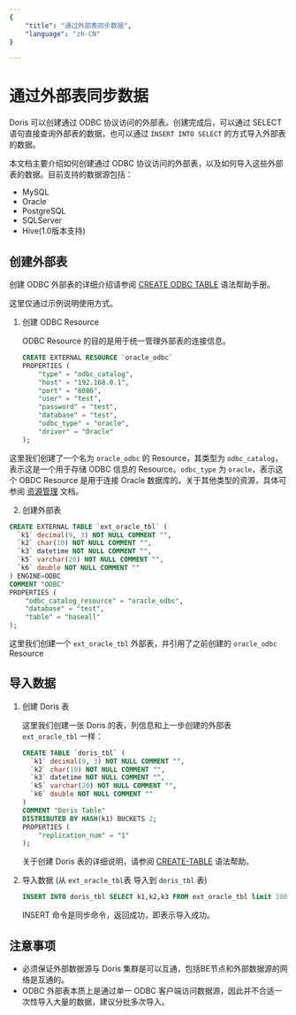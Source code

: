 ```yaml
---
{
    "title": "通过外部表同步数据",
    "language": "zh-CN"
}

---
```


<!-- 
Licensed to the Apache Software Foundation (ASF) under one
or more contributor license agreements.  See the NOTICE file
distributed with this work for additional information
regarding copyright ownership.  The ASF licenses this file
to you under the Apache License, Version 2.0 (the
"License"); you may not use this file except in compliance
with the License.  You may obtain a copy of the License at

  http://www.apache.org/licenses/LICENSE-2.0

Unless required by applicable law or agreed to in writing,
software distributed under the License is distributed on an
"AS IS" BASIS, WITHOUT WARRANTIES OR CONDITIONS OF ANY
KIND, either express or implied.  See the License for the
specific language governing permissions and limitations
under the License.
-->

# 通过外部表同步数据

Doris 可以创建通过 ODBC 协议访问的外部表。创建完成后，可以通过 SELECT 语句直接查询外部表的数据，也可以通过 `INSERT INTO SELECT` 的方式导入外部表的数据。

本文档主要介绍如何创建通过 ODBC 协议访问的外部表，以及如何导入这些外部表的数据。目前支持的数据源包括：

- MySQL
- Oracle
- PostgreSQL
- SQLServer
- Hive(1.0版本支持)

## 创建外部表

创建 ODBC 外部表的详细介绍请参阅 [CREATE ODBC TABLE]() 语法帮助手册。

这里仅通过示例说明使用方式。

1. 创建 ODBC Resource

   ODBC Resource 的目的是用于统一管理外部表的连接信息。

   ```sql
   CREATE EXTERNAL RESOURCE `oracle_odbc`
   PROPERTIES (
       "type" = "odbc_catalog",
       "host" = "192.168.0.1",
       "port" = "8086",
       "user" = "test",
       "password" = "test",
       "database" = "test",
       "odbc_type" = "oracle",
       "driver" = "Oracle"
   );
   ```

这里我们创建了一个名为 `oracle_odbc` 的 Resource，其类型为 `odbc_catalog`，表示这是一个用于存储 ODBC 信息的 Resource。`odbc_type` 为 `oracle`，表示这个 OBDC Resource 是用于连接 Oracle 数据库的。关于其他类型的资源，具体可参阅 [资源管理]() 文档。

2. 创建外部表

```sql
CREATE EXTERNAL TABLE `ext_oracle_tbl` (
  `k1` decimal(9, 3) NOT NULL COMMENT "",
  `k2` char(10) NOT NULL COMMENT "",
  `k3` datetime NOT NULL COMMENT "",
  `k5` varchar(20) NOT NULL COMMENT "",
  `k6` double NOT NULL COMMENT ""
) ENGINE=ODBC
COMMENT "ODBC"
PROPERTIES (
    "odbc_catalog_resource" = "oracle_odbc",
    "database" = "test",
    "table" = "baseall"
);
```

这里我们创建一个 `ext_oracle_tbl` 外部表，并引用了之前创建的 `oracle_odbc` Resource

## 导入数据

1. 创建 Doris 表

   这里我们创建一张 Doris 的表，列信息和上一步创建的外部表 `ext_oracle_tbl` 一样：

   ```sql
   CREATE TABLE `doris_tbl` (
     `k1` decimal(9, 3) NOT NULL COMMENT "",
     `k2` char(10) NOT NULL COMMENT "",
     `k3` datetime NOT NULL COMMENT "",
     `k5` varchar(20) NOT NULL COMMENT "",
     `k6` double NOT NULL COMMENT ""
   )
   COMMENT "Doris Table"
   DISTRIBUTED BY HASH(k1) BUCKETS 2;
   PROPERTIES (
       "replication_num" = "1"
   );
   ```

   关于创建 Doris 表的详细说明，请参阅 [CREATE-TABLE](../../../sql-manual/sql-reference-v2/Data-Definition-Statements/Create/CREATE-TABLE.html) 语法帮助。

2. 导入数据 (从 `ext_oracle_tbl`表 导入到 `doris_tbl` 表)

   

   ```sql
   INSERT INTO doris_tbl SELECT k1,k2,k3 FROM ext_oracle_tbl limit 100;
   ```

   INSERT 命令是同步命令，返回成功，即表示导入成功。

## 注意事项

- 必须保证外部数据源与 Doris 集群是可以互通，包括BE节点和外部数据源的网络是互通的。
- ODBC 外部表本质上是通过单一 ODBC 客户端访问数据源，因此并不合适一次性导入大量的数据，建议分批多次导入。